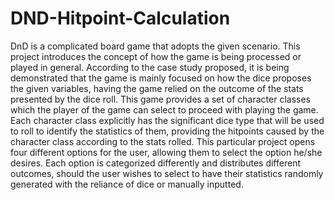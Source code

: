 # DND-Hitpoint-Calculation
DnD is a complicated board game that adopts the given scenario. This project introduces the concept of how the game is being processed or played in general. According to the case study proposed, it is being demonstrated that the game is mainly focused on how the dice proposes the given variables, having the game relied on the outcome of the stats presented by the dice roll.
This game provides a set of character classes which the player of the game can select to proceed with playing the game. Each character class explicitly has the significant dice type that will be used to roll to identify the statistics of them, providing the hitpoints caused by the character class according to the stats rolled. 
This particular project opens four different options for the user, allowing them to select the option he/she desires. Each option is categorized differently and distributes different outcomes, should the user wishes to select to have their statistics randomly generated with the reliance of dice or manually inputted. 
 
